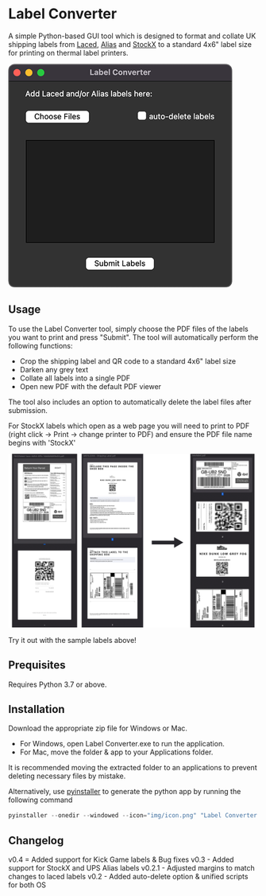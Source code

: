 # Label Converter

A simple Python-based GUI tool which is designed to format and collate UK shipping labels from [Laced](https://www.laced.co.uk/), [Alias](https://www.alias.org/) and [StockX](https://www.stockx.com/) to a standard 4x6" label size for printing on thermal label printers.

![Screenshot](https://github.com/nav17/label_converter/blob/master/img/ss.png?raw=true)

## Usage
To use the Label Converter tool, simply choose the PDF files of the labels you want to print and press "Submit". The tool will automatically perform the following functions:

* Crop the shipping label and QR code to a standard 4x6" label size
* Darken any grey text
* Collate all labels into a single PDF
* Open new PDF with the default PDF viewer

The tool also includes an option to automatically delete the label files after submission.

For StockX labels which open as a web page you will need to print to PDF (right click -> Print -> change printer to PDF) and ensure the PDF file name begins with 'StockX'

![Screenshot](https://github.com/nav17/label_converter/blob/master/img/ss2.png?raw=true)

Try it out with the sample labels above!

## Prequisites
Requires Python 3.7 or above.

## Installation

Download the appropriate zip file for Windows or Mac.

* For Windows, open Label Converter.exe to run the application. 
* For Mac, move the folder & app to your Applications folder.

It is recommended moving the extracted folder to an applications to prevent deleting necessary files by mistake.

Alternatively, use [pyinstaller](https://pyinstaller.org/) to generate the python app by running the following command 

```python
pyinstaller --onedir --windowed --icon="img/icon.png" "Label Converter.py"
```

## Changelog

v0.4 = Added support for Kick Game labels & Bug fixes
v0.3 - Added support for StockX and UPS Alias labels 
v0.2.1 - Adjusted margins to match changes to laced labels
v0.2 - Added auto-delete option & unified scripts for both OS